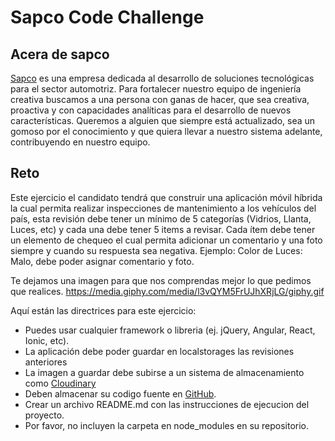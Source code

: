 # Sapco Code Challenge

## Acera de sapco

[Sapco](http://www.sapco.co/) es una empresa dedicada al desarrollo de soluciones tecnológicas para el sector automotriz. Para fortalecer nuestro equipo de ingeniería creativa buscamos a una persona con ganas de hacer, que sea creativa, proactiva y con capacidades analíticas para el desarrollo de nuevos características. Queremos a alguien que siempre está actualizado, sea un gomoso por el conocimiento y que quiera llevar a nuestro sistema adelante, contribuyendo en nuestro equipo.

## Reto

Este ejercicio el candidato tendrá que construir una aplicación móvil híbrida la cual permita realizar inspecciones de mantenimiento a los vehículos del país, esta revisión debe tener un mínimo de 5 categorías (Vidrios, Llanta, Luces,  etc) y cada una debe tener 5 items a revisar. Cada ítem debe tener un elemento de chequeo el cual permita adicionar un comentario y una foto siempre y cuando su respuesta sea negativa. Ejemplo: Color de Luces: Malo,  debe poder asignar comentario y foto.
 
Te dejamos una imagen para que nos comprendas mejor lo que pedimos que realices.
https://media.giphy.com/media/l3vQYM5FrUJhXRjLG/giphy.gif

Aquí están las directrices para este ejercicio:

* Puedes usar cualquier framework o libreria (ej. jQuery, Angular, React, Ionic, etc).
* La aplicación debe poder guardar en localstorages las revisiones anteriores
* La imagen a guardar debe subirse a un  sistema de almacenamiento como [Cloudinary](http://cloudinary.com/)
* Deben almacenar su codigo fuente en [GitHub](https://github.com/).
* Crear un archivo README.md con las instrucciones de ejecucion del proyecto.
* Por favor, no incluyen la carpeta en node_modules en su repositorio.


